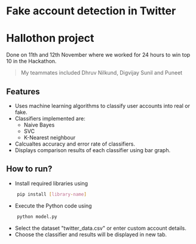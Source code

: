 # Fake account detection in Twitter

# Hallothon project
Done on 11th and 12th November where we worked for 24 hours to win top 10 in the Hackathon. 
> My teammates included Dhruv Nilkund, Digvijay Sunil and Puneet

## Features
- Uses machine learning algorithms to classify user accounts into real or fake.
- Classifiers implemented are:
	- Naive Bayes 
	- SVC
	- K-Nearest neighbour
- Calcualtes accuracy and error rate of classifiers.
- Displays comparison results of each classifier using bar graph.


## How to run?
- Install required libraries using
```bash
	pip install [library-name]
```
- Execute the Python code using
```bash
	python model.py
```
- Select the dataset "twitter_data.csv" or enter custom account details.
- Choose the classifier and results will be displayed in new tab.

